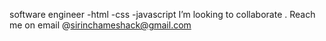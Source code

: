 software engineer
-html
-css
-javascript
 I’m looking to collaborate .
Reach me on email @sirinchameshack@gmail.com

<!---
Wambura001/Wambura001 is a ✨ special ✨ repository because its `README.md` (this file) appears on your GitHub profile.
You can click the Preview link to take a look at your changes.
--->
